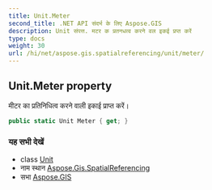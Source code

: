 ```yaml
---
title: Unit.Meter
second_title: .NET API संदर्भ के लिए Aspose.GIS
description: Unit संपत्त. मटर क प्रतनधत्व करने वल इकई प्रप्त करें
type: docs
weight: 30
url: /hi/net/aspose.gis.spatialreferencing/unit/meter/
---
```

## Unit.Meter property

मीटर का प्रतिनिधित्व करने वाली इकाई प्राप्त करें।

```csharp
public static Unit Meter { get; }
```

### यह सभी देखें

* class [Unit](../)
* नाम स्थान [Aspose.Gis.SpatialReferencing](../../unit/)
* सभा [Aspose.GIS](../../../)


